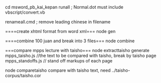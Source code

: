 cd msword_pb_kai_kepan
runall  ; Normal.dot must include vbscript/convert.vb

renameall.cmd ; remove leading chinese in filename

====create xhtml format from word xml===
node gen 

====combine 100 juan and break into 3 files===
node combine



===compare mpps lecture with taisho===
node extracttaisho
   generate mpps_taisho.js //the text to be compared with taisho, break by taisho page
            mpps_standoffs.js // stand off markups of each page

node comparetaisho
   compare with taisho text, need ../taisho-corpus/taisho.cor